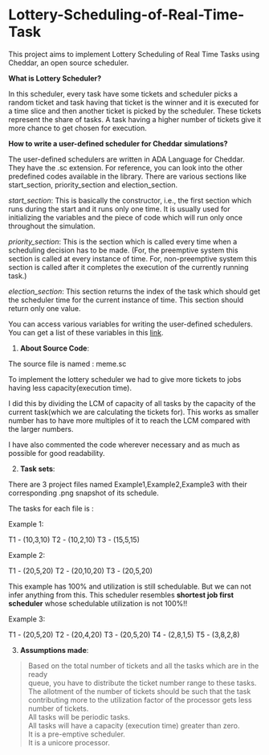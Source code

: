 # Lottery-Scheduling-of-Real-Time-Task
This project aims to implement Lottery Scheduling of Real Time Tasks using Cheddar, an open source scheduler. 

**What is Lottery Scheduler?**    

In this scheduler, every task have some tickets and scheduler picks a random ticket
and task having that ticket is the winner and it is executed for a time slice and then
another ticket is picked by the scheduler. These tickets represent the share of tasks. A
task having a higher number of tickets give it more chance to get chosen for execution.


**How to write a user-defined scheduler for Cheddar simulations?**    

The user-defined schedulers are written in ADA Language for Cheddar. They have the
.sc extension. For reference, you can look into the other predefined codes available in
the library. There are various sections like start_section, priority_section and
election_section.    

*start_section*: This is basically the constructor, i.e., the first section which runs during
the start and it runs only one time. It is usually used for initializing the variables and
the piece of code which will run only once throughout the simulation.    

*priority_section*: This is the section which is called every time when a scheduling
decision has to be made. (For, the preemptive system this section is called at every
instance of time. For, non-preemptive system this section is called after it completes
the execution of the currently running task.)   

*election_section*: This section returns the index of the task which should get the
scheduler time for the current instance of time. This section should return only one
value.   

You can access various variables for writing the user-defined schedulers. You can get a
list of these variables in this [link](http://beru.univ-brest.fr/~singhoff/cheddar/ug/ug_v3/cheddar-r3.html#Ref6.5).




1. **About Source Code**:

The source file is named : meme.sc

To implement the lottery scheduler we had to give more tickets to jobs having less capacity(execution time).

I did this by dividing the LCM of capacity of all tasks by the capacity of the current task(which we are calculating the tickets for). 
This works as smaller number has to have more multiples of it to reach the LCM compared with the larger numbers.

I have also commented the code wherever necessary and as much as possible for good readability.


2. **Task sets**:

There are 3 project files named Example1,Example2,Example3 with their corresponding .png snapshot of its schedule. 

The tasks for each file is :

Example 1:

T1 - (10,3,10)
T2 - (10,2,10)
T3 - (15,5,15)


Example 2:

T1 - (20,5,20)
T2 - (20,10,20)
T3 - (20,5,20)

This example has 100% and utilization is still schedulable. But we can not infer anything from this. This scheduler resembles **shortest job first scheduler** whose schedulable utilization is not 100%!!

Example 3:

T1 - (20,5,20)
T2 - (20,4,20)
T3 - (20,5,20)
T4 - (2,8,1,5)
T5 - (3,8,2,8)


3. **Assumptions made**:

> Based on the total number of tickets and all the tasks which are in the ready    
queue, you have to distribute the ticket number range to these tasks.    
> The allotment of the number of tickets should be such that the task contributing
more to the utilization factor of the processor gets less number of tickets.    
> All tasks will be periodic tasks.    
> All tasks will have a capacity (execution time) greater than zero.    
> It is a pre-emptive scheduler.    
> It is a unicore processor.    











